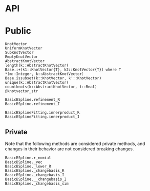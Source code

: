 # API

# Public
```@docs
KnotVector
UniformKnotVector
SubKnotVector
EmptyKnotVector
AbstractKnotVector
length(k::AbstractKnotVector)
Base.:+(k1::KnotVector{T}, k2::KnotVector{T}) where T
*(m::Integer, k::AbstractKnotVector)
Base.issubset(k::KnotVector, k′::KnotVector)
unique(k::AbstractKnotVector)
countknots(k::AbstractKnotVector, t::Real)
@knotvector_str
```

```@docs
BasicBSpline.refinement_R
BasicBSpline.refinement_I
```

```@docs
BasicBSplineFitting.innerproduct_R
BasicBSplineFitting.innerproduct_I
```

## Private
Note that the following methods are considered private methods, and changes in their behavior are not considered breaking changes.

```@docs
BasicBSpline.r_nomial
BasicBSpline._vec
BasicBSpline._lower_R
BasicBSpline._changebasis_R
BasicBSpline._changebasis_I
BasicBSpline.__changebasis_I
BasicBSpline._changebasis_sim
```
